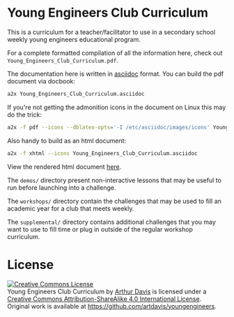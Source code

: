 # Young Engineers Club Curriculum

This is a curriculum for a teacher/facilitator to use in a secondary school
weekly young engineers educational program.

For a complete formatted compilation of all the information here, check
out `Young_Engineers_Club_Curriculum.pdf`.

The documentation here is written in [asciidoc](http://asciidoc.org/) format.
You can build the pdf document via docbook:
```bash
a2x Young_Engineers_Club_Curriculum.asciidoc
```

If you're not getting the admonition icons in the document on Linux this
may do the trick:
```bash
a2x -f pdf --icons --dblatex-opts='-I /etc/asciidoc/images/icons' Young_Engineers_Club_Curriculum.asciidoc
```

Also handy to build as an html document:
```bash
a2x -f xhtml --icons Young_Engineers_Club_Curriculum.asciidoc
```
View the rendered html document [here](http://htmlpreview.github.io/?https://github.com/artdavis/youngengineers/blob/master/Young_Engineers_Club_Curriculum.html).

The `demos/` directory present non-interactive lessons that may be
useful to run before launching into a challenge.

The `workshops/` directory contain the challenges that may be used to
fill an academic year for a club that meets weekly.

The `supplemental/` directory contains additional challenges that you may
want to use to fill time or plug in outside of the regular workshop
curriculum.


# License
<a rel="license" href="http://creativecommons.org/licenses/by-sa/4.0/">
<img alt="Creative Commons License"
     style="border-width:0"
     src="https://i.creativecommons.org/l/by-sa/4.0/88x31.png" /></a><br />
<span xmlns:dct="http://purl.org/dc/terms/" property="dct:title">
Young Engineers Club Curriculum</span> by
<a xmlns:cc="http://creativecommons.org/ns#"
   href="mailto:art.davis@gmail.com"
   property="cc:attributionName"
   rel="cc:attributionURL">Arthur Davis</a> is licensed under a
<a rel="license" href="http://creativecommons.org/licenses/by-sa/4.0/">
Creative Commons Attribution-ShareAlike 4.0 International License</a>.<br />
Original work is available at
<a xmlns:dct="http://purl.org/dc/terms/"
   href="https://github.com/artdavis/youngengineers"
   rel="dct:source">https://github.com/artdavis/youngengineers</a>.
